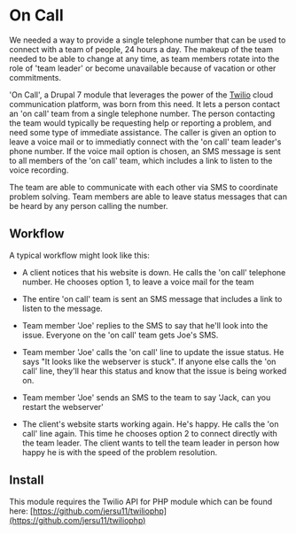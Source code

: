 # On Call #
We needed a way to provide a single telephone number that can be used to connect with a team of people, 24 hours a day. The makeup of the team needed to be able to change at any time, as team members rotate into the role of 'team leader' or become unavailable because of vacation or other commitments. 

'On Call', a Drupal 7 module that leverages the power of the [Twilio](http://www.twilio.com) cloud communication platform, was born from this need. It lets a person contact an 'on call' team from a single telephone number. The person contacting the team would typically be requesting help or reporting a problem, and need some type of immediate assistance. The caller is given an option to leave a voice mail or to immediatly connect with the 'on call' team leader's phone number. If the voice mail option is chosen, an SMS message is sent to all members of the 'on call' team, which includes a link to listen to the voice recording.

The team are able to communicate with each other via SMS to coordinate problem solving. Team members are able to leave status messages that can be heard by any person calling the number. 

## Workflow ##
A typical workflow might look like this:

* A client notices that his website is down. He calls the 'on call' telephone number. He chooses option 1, to leave a voice mail for the team

* The entire 'on call' team is sent an SMS message that includes a link to listen to the message. 

* Team member 'Joe' replies to the SMS to say that he'll look into the issue. Everyone on the 'on call' team gets Joe's SMS.

* Team member 'Joe' calls the 'on call' line to update the issue status. He says "It looks like the webserver is stuck". If anyone else calls the 'on call' line, they'll hear this status and know that the issue is being worked on. 

* Team member 'Joe' sends an SMS to the team to say 'Jack, can you restart the webserver'

* The client's website starts working again. He's happy. He calls the 'on call' line again. This time he chooses option 2 to connect directly with the team leader. The client wants to tell the team leader in person how happy he is with the speed of the problem resolution.

## Install ##
This module requires the Twilio API for PHP module which can be found here: [https://github.com/jersu11/twiliophp](https://github.com/jersu11/twiliophp)

